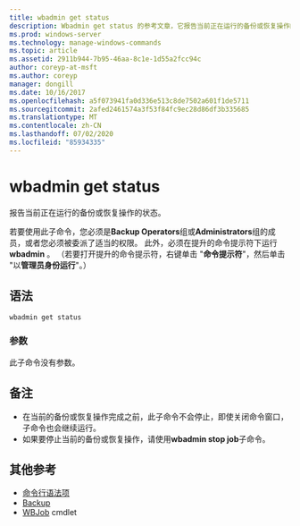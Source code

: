 ```yaml
---
title: wbadmin get status
description: Wbadmin get status 的参考文章，它报告当前正在运行的备份或恢复操作的状态。
ms.prod: windows-server
ms.technology: manage-windows-commands
ms.topic: article
ms.assetid: 2911b944-7b95-46aa-8c1e-1d55a2fcc94c
author: coreyp-at-msft
ms.author: coreyp
manager: dongill
ms.date: 10/16/2017
ms.openlocfilehash: a5f073941fa0d336e513c8de7502a601f1de5711
ms.sourcegitcommit: 2afed2461574a3f53f84fc9ec28d86df3b335685
ms.translationtype: MT
ms.contentlocale: zh-CN
ms.lasthandoff: 07/02/2020
ms.locfileid: "85934335"
---
```

# <a name="wbadmin-get-status"></a>wbadmin get status



报告当前正在运行的备份或恢复操作的状态。

若要使用此子命令，您必须是**Backup Operators**组或**Administrators**组的成员，或者您必须被委派了适当的权限。 此外，必须在提升的命令提示符下运行**wbadmin** 。 （若要打开提升的命令提示符，右键单击 "**命令提示符**"，然后单击 "以**管理员身份运行**"。）

## <a name="syntax"></a>语法

```
wbadmin get status
```

### <a name="parameters"></a>参数

此子命令没有参数。

## <a name="remarks"></a>备注

-   在当前的备份或恢复操作完成之前，此子命令不会停止，即使关闭命令窗口，子命令也会继续运行。
-   如果要停止当前的备份或恢复操作，请使用**wbadmin stop job**子命令。

## <a name="additional-references"></a>其他参考

- [命令行语法项](command-line-syntax-key.md)
-   [Backup](wbadmin.md)
-   [WBJob](https://technet.microsoft.com/library/jj902426.aspx) cmdlet